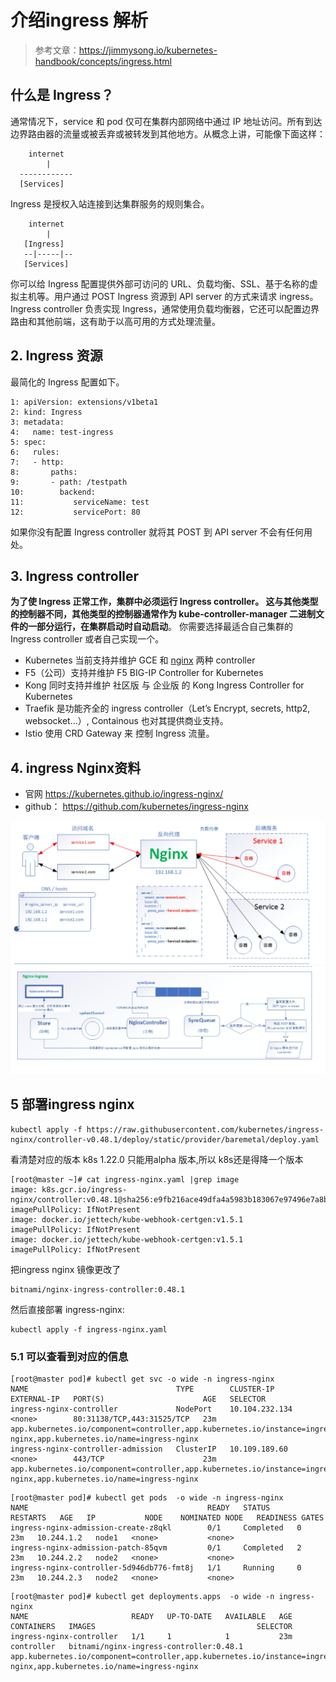 # 介绍ingress 解析
> 参考文章：https://jimmysong.io/kubernetes-handbook/concepts/ingress.html

## 什么是 Ingress？
通常情况下，service 和 pod 仅可在集群内部网络中通过 IP 地址访问。所有到达边界路由器的流量或被丢弃或被转发到其他地方。从概念上讲，可能像下面这样：
```
    internet
        |
  ------------
  [Services]
```
Ingress 是授权入站连接到达集群服务的规则集合。
```
    internet
        |
   [Ingress]
   --|-----|--
   [Services]
```
你可以给 Ingress 配置提供外部可访问的 URL、负载均衡、SSL、基于名称的虚拟主机等。用户通过 POST Ingress 资源到 API server 的方式来请求 ingress。 Ingress controller 负责实现 Ingress，通常使用负载均衡器，它还可以配置边界路由和其他前端，这有助于以高可用的方式处理流量。


## 2. Ingress 资源
最简化的 Ingress 配置如下。
```
1: apiVersion: extensions/v1beta1
2: kind: Ingress
3: metadata:
4:   name: test-ingress
5: spec:
6:   rules:
7:   - http:
8:       paths:
9:       - path: /testpath
10:        backend:
11:           serviceName: test
12:           servicePort: 80
```
如果你没有配置 Ingress controller 就将其 POST 到 API server 不会有任何用处。

## 3. Ingress controller
**为了使 Ingress 正常工作，集群中必须运行 Ingress controller。 这与其他类型的控制器不同，其他类型的控制器通常作为 kube-controller-manager 二进制文件的一部分运行，在集群启动时自动启动**。 你需要选择最适合自己集群的 Ingress controller 或者自己实现一个。

- Kubernetes 当前支持并维护 GCE 和 [nginx](https://github.com/kubernetes/ingress-nginx/blob/main/README.md) 两种 controller
- F5（公司）支持并维护 F5 BIG-IP Controller for Kubernetes
- Kong 同时支持并维护 社区版 与 企业版 的 Kong Ingress Controller for Kubernetes
- Traefik 是功能齐全的 ingress controller（Let’s Encrypt, secrets, http2, websocket…）, Containous 也对其提供商业支持。
- Istio 使用 CRD Gateway 来 控制 Ingress 流量。
  

## 4. ingress Nginx资料
- 官网 https://kubernetes.github.io/ingress-nginx/
- github： https://github.com/kubernetes/ingress-nginx

![](../images/05.jpeg)
![](../images/07.jpeg)

## 5 部署ingress nginx

```
kubectl apply -f https://raw.githubusercontent.com/kubernetes/ingress-nginx/controller-v0.48.1/deploy/static/provider/baremetal/deploy.yaml
```

看清楚对应的版本 k8s  1.22.0 只能用alpha 版本,所以 k8s还是得降一个版本

```
[root@master ~]# cat ingress-nginx.yaml |grep image
image: k8s.gcr.io/ingress-nginx/controller:v0.48.1@sha256:e9fb216ace49dfa4a5983b183067e97496e7a8b307d2093f4278cd550c303899
imagePullPolicy: IfNotPresent
image: docker.io/jettech/kube-webhook-certgen:v1.5.1
imagePullPolicy: IfNotPresent
image: docker.io/jettech/kube-webhook-certgen:v1.5.1
imagePullPolicy: IfNotPresent
```
把ingress nginx 镜像更改了
```
bitnami/nginx-ingress-controller:0.48.1
```
然后直接部署 ingress-nginx:
```
kubectl apply -f ingress-nginx.yaml
```
### 5.1 可以查看到对应的信息
```
[root@master pod]# kubectl get svc -o wide -n ingress-nginx
NAME                                 TYPE        CLUSTER-IP       EXTERNAL-IP   PORT(S)                      AGE   SELECTOR
ingress-nginx-controller             NodePort    10.104.232.134   <none>        80:31138/TCP,443:31525/TCP   23m   app.kubernetes.io/component=controller,app.kubernetes.io/instance=ingress-nginx,app.kubernetes.io/name=ingress-nginx
ingress-nginx-controller-admission   ClusterIP   10.109.189.60    <none>        443/TCP                      23m   app.kubernetes.io/component=controller,app.kubernetes.io/instance=ingress-nginx,app.kubernetes.io/name=ingress-nginx
```
```
[root@master pod]# kubectl get pods  -o wide -n ingress-nginx
NAME                                        READY   STATUS      RESTARTS   AGE   IP           NODE    NOMINATED NODE   READINESS GATES
ingress-nginx-admission-create-z8qkl        0/1     Completed   0          23m   10.244.1.2   node1   <none>           <none>
ingress-nginx-admission-patch-85qvm         0/1     Completed   2          23m   10.244.2.2   node2   <none>           <none>
ingress-nginx-controller-5d946db776-fmt8j   1/1     Running     0          23m   10.244.2.3   node2   <none>           <none>
```
```
[root@master pod]# kubectl get deployments.apps  -o wide -n ingress-nginx
NAME                       READY   UP-TO-DATE   AVAILABLE   AGE   CONTAINERS   IMAGES                                    SELECTOR
ingress-nginx-controller   1/1     1            1           23m   controller   bitnami/nginx-ingress-controller:0.48.1   app.kubernetes.io/component=controller,app.kubernetes.io/instance=ingress-nginx,app.kubernetes.io/name=ingress-nginx
```